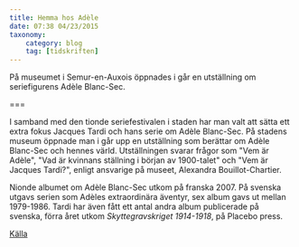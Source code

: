 ```yaml
---
title: Hemma hos Adèle
date: 07:38 04/23/2015
taxonomy:
    category: blog
    tag: [tidskriften]
---
```

På museumet i Semur-en-Auxois öppnades i går en utställning om seriefigurens Adèle Blanc-Sec.

===

I samband med den tionde seriefestivalen i staden har man valt att sätta ett extra fokus Jacques Tardi och hans serie om Adèle Blanc-Sec. På stadens museum öppnade man i går upp en utställning som berättar om Adèle Blanc-Sec och hennes värld. Utställningen svarar frågor som "Vem är Adèle", "Vad är kvinnans ställning i början av 1900-talet" och "Vem är Jacques Tardi?", enligt ansvarige på museet, Alexandra Bouillot-Chartier.

Nionde albumet om Adèle Blanc-Sec utkom på franska 2007. På svenska utgavs serien som Adèles extraordinära äventyr, sex album gavs ut mellan 1979-1986. Tardi har även fått ett antal andra album publicerade på svenska, förra året utkom _Skyttegravskriget 1914-1918_, på Placebo press.

[Källa](http://www.bienpublic.com/edition-haute-cote-d-or/2015/04/22/adele-blanc-sec-se-devoile)
